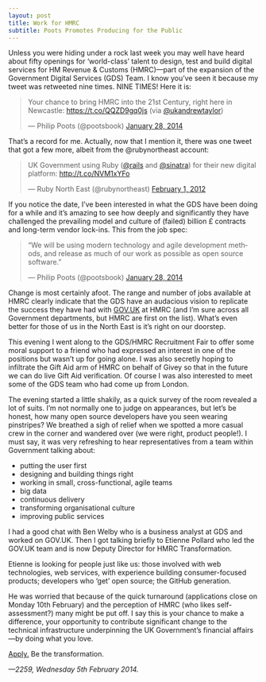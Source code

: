 ```yaml
---
layout: post
title: Work for HMRC
subtitle: Poots Promotes Producing for the Public
---
```


Unless you were hiding under a rock last week you may well have heard about fifty openings for ‘world-class’ talent to design, test and build digital services for HM Revenue & Customs (HMRC)—part of the expansion of the Government Digital Services (GDS) Team. I know you’ve seen it because my tweet was retweeted nine times. NINE TIMES! Here it is:

<blockquote class="twitter-tweet" lang="en"><p>Your chance to bring HMRC into the 21st Century, right here in Newcastle: <a href="https://t.co/QQZD9gq0js">https://t.co/QQZD9gq0js</a> (via <a href="https://twitter.com/ukandrewtaylor">@ukandrewtaylor</a>)</p>&mdash; Philip Poots (@pootsbook) <a href="https://twitter.com/pootsbook/statuses/428106879127277568">January 28, 2014</a></blockquote>

That’s a record for me. Actually, now that I mention it, there was one tweet that got a few more, albeit from the @rubynortheast account:

<blockquote class="twitter-tweet" data-cards="hidden" lang="en"><p>UK Government using Ruby (<a href="https://twitter.com/rails">@rails</a> and <a href="https://twitter.com/sinatra">@sinatra</a>) for their new digital platform: <a href="http://t.co/NVM1xYFo">http://t.co/NVM1xYFo</a></p>&mdash; Ruby North East (@rubynortheast) <a href="https://twitter.com/rubynortheast/statuses/164687845561348097">February 1, 2012</a></blockquote>

If you notice the date, I’ve been interested in what the GDS have been doing for a while and it’s amazing to see how deeply and significantly they have challenged the prevailing model and culture of (failed) billion £ contracts and long-term vendor lock-ins. This from the job spec:

<blockquote class="twitter-tweet" lang="en"><p>“We will be using modern technology and agile development methods, and release as much of our work as possible as open source software.”</p>&mdash; Philip Poots (@pootsbook) <a href="https://twitter.com/pootsbook/statuses/428106996559380480">January 28, 2014</a></blockquote>

Change is most certainly afoot. The range and number of jobs available at HMRC clearly indicate that the GDS have an audacious vision to replicate the success they have had with [GOV.UK](https://www.gov.uk) at HMRC (and I’m sure across all Government departments, but HMRC are first on the list). What’s even better for those of us in the North East is it’s right on our doorstep.

This evening I went along to the GDS/HMRC Recruitment Fair to offer some moral support to a friend who had expressed an interest in one of the positions but wasn’t up for going alone. I was also secretly hoping to infiltrate the Gift Aid arm of HMRC on behalf of Givey so that in the future we can do live Gift Aid verification. Of course I was also interested to meet some of the GDS team who had come up from London. 

The evening started a little shakily, as a quick survey of the room revealed a lot of suits. I’m not normally one to judge on appearances, but let’s be honest, how many open source developers have you seen wearing pinstripes? We breathed a sigh of relief when we spotted a more casual crew in the corner and wandered over (we were right, product people!). I must say, it was very refreshing to hear representatives from a team within Government talking about:

- putting the user first
- designing and building things right
- working in small, cross-functional, agile teams
- big data
- continuous delivery
- transforming organisational culture
- improving public services

I had a good chat with Ben Welby who is a business analyst at GDS and worked on GOV.UK. Then I got talking briefly to Etienne Pollard who led the GOV.UK team and is now Deputy Director for HMRC Transformation.

Etienne is looking for people just like us: those involved with web technologies, web services, with experience building consumer-focused products; developers who ‘get’ open source; the GitHub generation.

He was worried that because of the quick turnaround (applications close on Monday 10th February) and the perception of HMRC (who likes self-assessment?) many might be put off. I say this is your chance to make a difference, your opportunity to contribute significant change to the technical infrastructure underpinning the UK Government’s financial affairs—by doing what you love.

[Apply.](https://www.gov.uk/government/news/hmrc-now-recruiting-for-world-class-digital-skills) Be the transformation.

*—2259, Wednesday 5th February 2014.*
